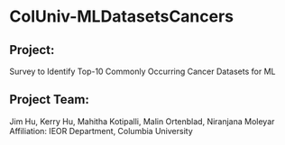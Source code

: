 # ColUniv-MLDatasetsCancers

## Project: 
Survey to Identify Top-10 Commonly Occurring Cancer Datasets for ML

## Project Team: 
Jim Hu, Kerry Hu, Mahitha Kotipalli, Malin Ortenblad, Niranjana Moleyar
Affiliation: IEOR Department, Columbia University

